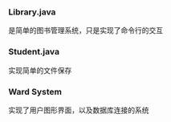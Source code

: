 ### Library.java

 是简单的图书管理系统，只是实现了命令行的交互

### Student.java

实现简单的文件保存

### Ward System 

实现了用户图形界面，以及数据库连接的系统

